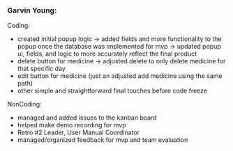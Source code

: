 ### Garvin Young:

Coding:
- created initial popup logic -> added fields and more functionality to the popup once the database was implemented for mvp -> updated popup ui, fields, and logic to more accurately reflect the final product
- delete button for medicine -> adjusted delete to only delete medicine for that specific day
- edit button for medicine (just an adjusted add medicine using the same path)
- other simple and straightforward final touches before code freeze

NonCoding:
- managed and added issues to the kanban board
- helped make demo recording for mvp
- Retro #2 Leader, User Manual Coordinator
- managed/organized feedback for mvp and team evaluation
